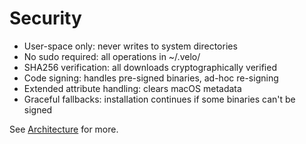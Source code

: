 # Security

- User-space only: never writes to system directories
- No sudo required: all operations in ~/.velo/
- SHA256 verification: all downloads cryptographically verified
- Code signing: handles pre-signed binaries, ad-hoc re-signing
- Extended attribute handling: clears macOS metadata
- Graceful fallbacks: installation continues if some binaries can't be signed

See [Architecture](./architecture.md) for more.
